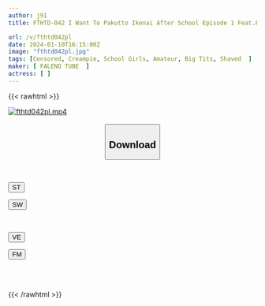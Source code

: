 ```yaml
---
author: j91
title: FTHTD-042 I Want To Pakutto Ikenai After School Episode 1 Feat.FALENOTUBE

url: /v/fthtd042pl
date: 2024-01-10T16:15:00Z
image: "fthtd042pl.jpg"
tags: [Censored, Creampie, School Girls, Amateur, Big Tits, Shaved	]
maker: [ FALENO TUBE  ]
actress: [ ]
---
```



{{< rawhtml >}}

<div class="video" data-videoid="gqzPJyeJmYhq7Jp">
    <a href="javascript:;">
        <img src="/v/fthtd042pl/fthtd042pl.jpg" width="WIDTH" height="HEIGHT" alt="fthtd042pl.mp4" loading="lazy">
    </a>
</div>

<script type="text/javascript" src="https://j91.asia/asset/on-demand-st.js"></script>

<br>
  <link rel="stylesheet" href="https://j91.asia/asset/bs5.css">
  
  <center>
  <button class="btn btn-primary" type="button" data-bs-toggle="collapse" data-bs-target=".multi-collapse" aria-expanded="false" aria-controls="multiCollapseExample1 multiCollapseExample2"><h2>Download</h2></button></center>
</p>
<div class="row">
  <div class="col">
    <div class="collapse multi-collapse" id="multiCollapseExample1">
      <div class="card card-body">
	      	      <br>
<div class="buttons">  
<p><a href="https://streamtape.to/v/gqzPJyeJmYhq7Jp" target="_blank"><button class="btn-hover color-3"><i class="fa fa-download"></i> ST</button></a></p>
<p><a href="https://flaswish.com/a0x150rq2rvt" target="_blank"><button class="btn-hover color-2"><i class="fa fa-download"></i> SW</button></a></p></div>
    </div>
  </div>
</div>
  <div class="col">
    <div class="collapse multi-collapse" id="multiCollapseExample2">
      <div class="card card-body">
	      <br>
<div class="buttons">
<p><a href="https://veev.to/d/ZaXDtK4f4kEs9x28uwZeYuI88qxj5I5Nf6fSjW" target="_blank"><button class="btn-hover color-9"><i class="fa fa-download"></i> VE</button></a></p>
<p><a href="javascript:;" target="_blank"><button class="btn-hover color-8"><i class="fa fa-download"></i> FM</button></a></p></div>
<br><br>
      </div>
    </div>
  </div>
</div>

{{< /rawhtml >}}